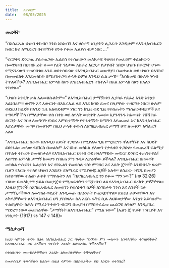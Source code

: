 ```yaml
---
title:  አናፍርም
date:   08/05/2025
---
```


### መረዳት

“በእስራኤል ህዝብ ተከብቦ ንጉስ አክአብን እና ሀሰተኛ ነቢያትን ሊጋፈጥ እንዲሁም የእግዚአብሔርን ክብር ከፍ ለማድረግ በብቸኝነት ፀንቶ የቆመ ኤልያስ ብቻ ነበር ...”

“ፍርሃትና ድንጋጤ ያልተጠጋው ኤልያስ የተሰጠውን መለኮታዊ ትዕዛዝ የመፈፀም ተልዕኮውን በመገንዘብ በህዝቡ ፊት ቆመ። የፊት ገፅታው አስፈሪ እርጋታ ይታይበት ነበር። ህዝቡ በፍርሃት ሆነው የሚናገረውን ተጠባበቁ። አንዴ ወደተሰበረው የእግዚአብሔር መሠዊያ፣ በመቀጠል ወደ ህዝቡ በአንክሮ በመመልከት እንደመለከት በሚያስተጋባ ታላቅ ድምፅ እንዲህ ሲል ጮኽ። “እስከመቼ በሁለት ሃሳብ ትዋልላችሁ? እግዚአብሔር አምላክ ከሆነ እግዚአብሔርን ተከተሉ፤ በአል አምላክ ከሆነ በአልን ተከተሉ።”

“ህዝቡ አንዲት ቃል አልመለሱለትም።” ለእግዚአብሔር ታማኝነቱን ሊያሳይ የደፈረ አንድ እንኳን አልነበረም። ውሸት እና እውርነት በእስራኤል ላይ እንደ ከባድ ደመና በላያቸው ተዘርግቶ ነበር። ሁሉም ወደዚህ ክህደት በአንድ ጊዜ አልወደቁም። ነገር ግን ከጊዜ ወደ ጊዜ የተሰጡትን ማስጠንቀቂያዎች እና ተግሳፆች ችላ በማለታቸው ቀስ በቀስ ወደ ለየለት ውድቀት አመሩ። እያንዳንዱ ከእውነት የሸሸ ክፉ ድርጊት እና ንስሀ ለመግባት የነበረ እምቢተኝነት የጥፋተኝነት ስሜትን እየጨመረ እና ከእግዚአብሔር እያራቃቸው መጣ። በመሆኑም በዚህ ታላቅ ቀውስ ለእግዚአብሔር ታማኝ ሆኖ ለመቆም አሻፈረኝ አሉ።

“እግዚአብሔር ስራው በእንዲህ አይነት ተጋድሎ በሚያልፍ ጊዜ የሚደረግን ቸልተኝነት እና ክህደት ይፀየፋል። መላው ዩኒቨርስ በመልካም እና በክፉ መካከል ያለውን የታላቁን ተጋድሎ የመጨረሻ ፍልሚያ በጥልቅ ትኩረት ይመለከታል። የእግዚአብሔር ህዝብ ወደ ዘላለማዊው መኖሪያ ድንበር ተጠግተዋል፤ ለሰማይ አምላክ ታማኝ ከመሆን የበለጠ ምን ጉዳይ ሊኖራቸው ይችላል? እግዚአብሔር በዘመናት መካከል ዮሴፍን፣ ኤልያስን እና ዳንኤልን የመሳሰሉ የስነ ምግባር እና እሴት ጀግኖች እንደነበሩት ዛሬም ቢሆን የእርሱ የተለየ ህዝብ እንደሆኑ ያለማፈር የሚያውጁ ልጆች አሉት። ለስራው ዝግጁ በመሆን ከተሰጣቸው ተልዕኮ ፈቀቅ የማይሉትን እና “በእግዚአብሔር ጎን የቆመ ማን ነው?” (ዘፀ 32፡26) ብለው በመለኮታዊ ኃይል በመታጀብ የሚጠይቁትን የሚከብብ ልዩ የእግዚአብሔር በረከት ያገኛቸዋል። እነዚህ ጀግኖች ከእግዚአብሔር ለመወገን የወሰኑትን ሰዎች ለነገስታት ንጉስ እና ለጌቶች ጌታ ታማኝነታችውን ለመግለፅ ወደፊት እንዲመጡ በአፅንኦት ይጠይቋቸዋል። እነዚህ ፈቃዳቸውን እና ዕቅዶቻቸውን ለእግዚአብሔር ህግ ያስገዛሉ። ስለ እርሱ ፍቅር ሲሉ ለህይወታቸው እንኳን አይሳሱም። ተልዕኳቸው ከቃሉ የሚፈነጥቀውን ብርሃን በመያዝ በማይቆራረጡ ጨረሮቹ ለዓለም እንዲያበራ ማድረግ ነው። መፈክራቸው “ታማኝነት ለእግዚአብሔር” የሚል ነው።” (ኤለን ጂ ዋይት ፣ ነቢያት እና ነግስታት {1917} ገፅ 147 ና 148}።

### ማስታወሻ

`ከዚህ ሳምንት ጥናት በኋላ ከእግዚአብሔር ጋር ባላችሁ ግንኙነት ምን መለወጥ እንዳለባችሁ ተገነዘባችሁ? ከእግዚአብሔር ጋር ያላችሁን ግንኙነት እንዴት ልታጠናክሩ ትችላላችሁ?`

`የተሰበሩትን መሠዊያዎቻችሁን እንዴት ልትጠግኑዋቸው ትችላላችሁ?`

`የመታሰቢያ ጥቅሳችሁን ከልሱ። በዚህ ሳምንት በህይወታችሁ ይህ እንዴት ተተገበረ?`